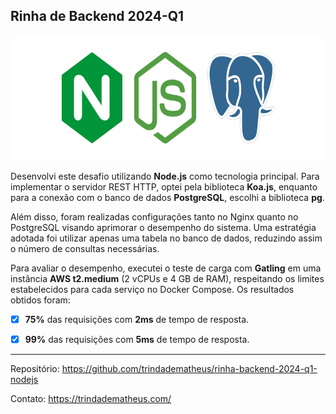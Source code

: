 ## Rinha de Backend 2024-Q1

<p align="center">
  <img src="docs/stack.png" alt="stack" height="200px" />
</p>

Desenvolvi este desafio utilizando **Node.js** como tecnologia principal. Para implementar o servidor REST HTTP, optei pela biblioteca **Koa.js**, enquanto para a conexão com o banco de dados **PostgreSQL**, escolhi a biblioteca **pg**.

Além disso, foram realizadas configurações tanto no Nginx quanto no PostgreSQL visando aprimorar o desempenho do sistema. Uma estratégia adotada foi utilizar apenas uma tabela no banco de dados, reduzindo assim o número de consultas necessárias.

Para avaliar o desempenho, executei o teste de carga com **Gatling** em uma instância **AWS t2.medium** (2 vCPUs e 4 GB de RAM), respeitando os limites estabelecidos para cada serviço no Docker Compose. Os resultados obtidos foram:

- [x] **75%** das requisições com **2ms** de tempo de resposta.

- [x] **99%** das requisições com **5ms** de tempo de resposta.

---

Repositório: https://github.com/trindadematheus/rinha-backend-2024-q1-nodejs

Contato: https://trindadematheus.com/
